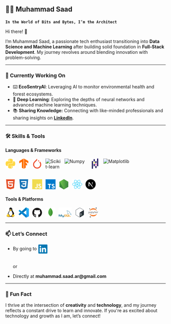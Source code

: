 ## 👨‍💻 Muhammad Saad  
**`In the World of Bits and Bytes, I’m the Architect`**  

Hi there! 👋  

I’m Muhammad Saad, a passionate tech enthusiast transitioning into **Data Science and Machine Learning** after building solid foundation in **Full-Stack Development**. My journey revolves around blending innovation with problem-solving.

---

### 🔭 Currently Working On  
<ul>
  <li> ⌨️ <strong>EcoSentryAI</strong>: Leveraging AI to monitor environmental health and forest ecosystems.</li>
  <li> 📖 <strong>Deep Learning</strong>: Exploring the depths of neural networks and advanced machine learning techniques.</li>
  <li> 📚 <strong>Sharing Knowledge:</strong> Connecting with like-minded professionals and sharing insights on <strong><a href="https://www.linkedin.com/in/muhammad-saad-ar/">LinkedIn</a></strong>.</li>
</ul>

---

### 🛠️ Skills & Tools  

#### Languages & Frameworks  

<div>
<img align="left" alt="Python" width="32px" style="padding-right:10px;" src="https://github.com/devicons/devicon/blob/v2.15.1/icons/python/python-plain.svg" />
<img align="left" alt="Tensorflow" width="32px" style="padding-right:10px;" src="https://github.com/devicons/devicon/blob/v2.15.1/icons/tensorflow/tensorflow-original.svg" />
<img align="left" alt="Pytorch" width="32px" style="padding-right:10px;" src="https://github.com/devicons/devicon/blob/v2.15.1/icons/pytorch/pytorch-original.svg" />
<img align="left" alt="Scikit-learn" width="50px" style="padding-right:10px;" src="https://upload.wikimedia.org/wikipedia/commons/0/05/Scikit_learn_logo_small.svg" />
<img align="left" alt="Numpy" width="70px" style="padding-right:10px;" src="https://upload.wikimedia.org/wikipedia/commons/3/31/NumPy_logo_2020.svg" />
<img align="left" alt="Pandas" width="32px" style="padding-right:10px;" src="https://github.com/devicons/devicon/blob/v2.15.1/icons/pandas/pandas-original.svg" />
<img align="left" alt="Matplotlib" width="100px" style="padding-right:10px;" src="https://matplotlib.org/_static/logo2_compressed.svg" />
</div>

<br clear="left"/><br/>


<div>
<img align="left" alt="HTML" width="32px" style="padding-right:10px; " src="https://github.com/devicons/devicon/blob/v2.15.1/icons/html5/html5-plain.svg" />
<img align="left" alt="CSS" width="32px" style="padding-right:10px;" src="https://github.com/devicons/devicon/blob/v2.15.1/icons/css3/css3-plain.svg" />
<img align="left" alt="JavaScript" width="32px" style="padding-right:10px;" src="https://github.com/devicons/devicon/blob/v2.15.1/icons/javascript/javascript-plain.svg" />
<img align="left" alt="TypeScript" width="32px" style="padding-right:10px;" src="https://github.com/devicons/devicon/blob/v2.15.1/icons/typescript/typescript-plain.svg" />
<img align="left" alt="NodeJS" width="32px" style="padding-right:10px;" src="https://github.com/devicons/devicon/blob/v2.15.1/icons/nodejs/nodejs-original.svg" />
<img align="left" alt="React" width="32px" style="padding-right:10px;" src="https://github.com/devicons/devicon/blob/v2.15.1/icons/react/react-original.svg" />
<img align="left" alt="NextJs" width="32px" style="padding-right:10px;" src="https://github.com/devicons/devicon/blob/v2.15.1/icons/nextjs/nextjs-original.svg" />
  </div>
<br/>
<br/>

#### Tools & Platforms  
<img align="left" alt="Linux" width="32px" style="padding-right:10px;" src="https://github.com/devicons/devicon/blob/v2.15.1/icons/linux/linux-original.svg" />
<img align="left" alt="VS Code" width="32px" style="padding-right:10px;" src="https://github.com/devicons/devicon/blob/v2.15.1/icons/vscode/vscode-original.svg" />
<img align="left" alt="GitHub" width="32px" style="padding-right:10px;" src="https://github.com/devicons/devicon/blob/v2.15.1/icons/github/github-original.svg" />
<img align="left" alt="MongoDB" width="32px" style="padding-right:10px;" src="https://github.com/devicons/devicon/blob/v2.15.1/icons/mongodb/mongodb-original.svg" />
<img align="left" alt="MySQL" width="40px" style="padding-right:10px;" src="https://github.com/devicons/devicon/blob/v2.15.1/icons/mysql/mysql-original-wordmark.svg" />
<img align="left" alt="Bash" width="32px" style="padding-right:10px;" src="https://github.com/devicons/devicon/blob/v2.15.1/icons/bash/bash-original.svg" />
<img align="left" alt="Jupyter Notebook" width="32px" style="padding-right:10px;" src="https://github.com/devicons/devicon/blob/v2.15.1/icons/jupyter/jupyter-original-wordmark.svg" />
<br/>
<br/>

---

### 📫 Let’s Connect  
<ul>
  <li> By going to  
    <a href="https://www.linkedin.com/in/muhammad-saad-ar/" target="blank"><img align="center" src="https://github.com/devicons/devicon/blob/v2.15.1/icons/linkedin/linkedin-original.svg" alt="LinkedIn" height="30" width="30" /></a>
  </li>
  <br/>
  <p>or</p>
  <li>
    Directly at <strong>muhammad.saad.ar@gmail.com</strong>
  </li>
</ul>

---

### 🚀 Fun Fact  
I thrive at the intersection of **creativity** and **technology**, and my journey reflects a constant drive to learn and innovate. If you're as excited about technology and growth as I am, let’s connect!
